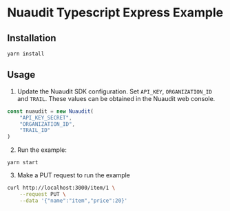 # Nuaudit Typescript Express Example

## Installation

`yarn install`

## Usage

1. Update the Nuaudit SDK configuration. Set `API_KEY`, `ORGANIZATION_ID` and `TRAIL`. These values can be obtained in the Nuaudit web console. 

```typescript
const nuaudit = new Nuaudit(
    "API_KEY_SECRET",
    "ORGANIZATION_ID",
    "TRAIL_ID"
)
```

2. Run the example:

`yarn start`

3. Make a PUT request to run the example

```bash
curl http://localhost:3000/item/1 \
    --request PUT \
    --data '{"name":"item","price":20}'
```
